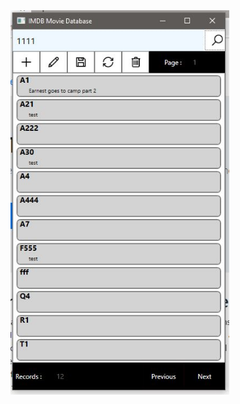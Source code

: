 
<img src="https://raw.githubusercontent.com/ArmanSandhu/COMP3618FinalProject/master/WpfApplication1/Images/Mainpage.JPG?token=AhpjDmC_SZOFJV9j84Mxhs2Xfm96rvAHks5cnwxNwA%3D%3D" width="350" title="hover text">
